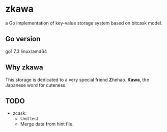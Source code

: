 # zkawa
a Go implementation of key-value storage system based on bitcask model.

## Go version
go1.7.3 linux/amd64

## Why zkawa
This storage is dedicated to a very special friend **Z**hehao. **Kawa**, the Japanese word for cuteness.

## TODO
* zcask:
    * Unit test.
    * Merge data from hint file.

